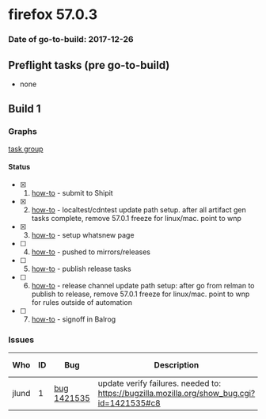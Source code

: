 # firefox 57.0.3

### Date of go-to-build: 2017-12-26

## Preflight tasks (pre go-to-build)
- none

## Build 1  

### Graphs
[task group](https://tools.taskcluster.net/push-inspector/#/WQ_XrryTTPyBrGV4fvLErQ)


#### Status
- [x] 1.  [how-to](https://wiki.mozilla.org/Release:Release_Automation_on_Mercurial:Starting_a_Release#Submit_to_Ship_It)  - submit to Shipit
- [x] 2.  [how-to](https://docs.google.com/spreadsheets/d/1Nua344Mque8NTpTOZdAesEv1cXYkscV4z9rn09r0cVc/edit#gid=0)  - localtest/cdntest update path setup. after all artifact gen tasks complete, remove 57.0.1 freeze for linux/mac. point to wnp
- [x] 3.  [how-to](https://wiki.mozilla.org/Release:Release_Automation_on_Mercurial:Updates_through_Shipping#Set-up_whatsnew_page)  - setup whatsnew page
- [ ] 4.  [how-to](https://github.com/mozilla/releasewarrior/blob/master/how-tos/relpro.md#2-push-to-releases-dir-mirrors)  - pushed to mirrors/releases
- [ ] 5.  [how-to](https://github.com/mozilla/releasewarrior/blob/master/how-tos/relpro.md#4-publish-release)  - publish release tasks
- [ ] 6.  [how-to](https://docs.google.com/spreadsheets/d/1Nua344Mque8NTpTOZdAesEv1cXYkscV4z9rn09r0cVc/edit#gid=0)  - release channel update path setup: after go from relman to publish to release, remove 57.0.1 freeze for linux/mac. point to wnp for rules outside of automation
- [ ] 7.  [how-to](https://github.com/mozilla/releasewarrior/blob/master/how-tos/relpro.md#3-signoffs)  - signoff in Balrog

### Issues
| Who                 | ID               | Bug                                                                 | Description                | Resolved                | Future Threat                |
| ------------------- | ---------------- | ------------------------------------------------------------------- | -------------------------- | ----------------------- | ---------------------------- |
| jlund  | 1 | [bug 1421535](https://bugzil.la/1421535)        | update verify failures. needed to: https://bugzilla.mozilla.org/show_bug.cgi?id=1421535#c8 | True | True |

